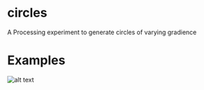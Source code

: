 # circles
A Processing experiment to generate circles of varying gradience
# Examples
![alt text](https://github.com/R1chardJam3s/circles/tree/main/Examples/out.png?raw=true)
